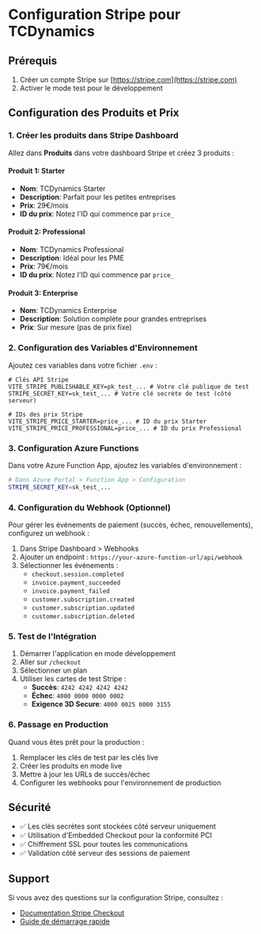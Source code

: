 # Configuration Stripe pour TCDynamics

## Prérequis

1. Créer un compte Stripe sur [https://stripe.com](https://stripe.com)
2. Activer le mode test pour le développement

## Configuration des Produits et Prix

### 1. Créer les produits dans Stripe Dashboard

Allez dans **Produits** dans votre dashboard Stripe et créez 3 produits :

#### Produit 1: Starter

- **Nom**: TCDynamics Starter
- **Description**: Parfait pour les petites entreprises
- **Prix**: 29€/mois
- **ID du prix**: Notez l'ID qui commence par `price_`

#### Produit 2: Professional

- **Nom**: TCDynamics Professional
- **Description**: Idéal pour les PME
- **Prix**: 79€/mois
- **ID du prix**: Notez l'ID qui commence par `price_`

#### Produit 3: Enterprise

- **Nom**: TCDynamics Enterprise
- **Description**: Solution complète pour grandes entreprises
- **Prix**: Sur mesure (pas de prix fixe)

### 2. Configuration des Variables d'Environnement

Ajoutez ces variables dans votre fichier `.env` :

```env
# Clés API Stripe
VITE_STRIPE_PUBLISHABLE_KEY=pk_test_... # Votre clé publique de test
STRIPE_SECRET_KEY=sk_test_... # Votre clé secrète de test (côté serveur)

# IDs des prix Stripe
VITE_STRIPE_PRICE_STARTER=price_... # ID du prix Starter
VITE_STRIPE_PRICE_PROFESSIONAL=price_... # ID du prix Professional
```

### 3. Configuration Azure Functions

Dans votre Azure Function App, ajoutez les variables d'environnement :

```bash
# Dans Azure Portal > Function App > Configuration
STRIPE_SECRET_KEY=sk_test_...
```

### 4. Configuration du Webhook (Optionnel)

Pour gérer les événements de paiement (succès, échec, renouvellements), configurez un webhook :

1. Dans Stripe Dashboard > Webhooks
2. Ajouter un endpoint : `https://your-azure-function-url/api/webhook`
3. Sélectionner les événements :
   - `checkout.session.completed`
   - `invoice.payment_succeeded`
   - `invoice.payment_failed`
   - `customer.subscription.created`
   - `customer.subscription.updated`
   - `customer.subscription.deleted`

### 5. Test de l'Intégration

1. Démarrer l'application en mode développement
2. Aller sur `/checkout`
3. Sélectionner un plan
4. Utiliser les cartes de test Stripe :
   - **Succès**: `4242 4242 4242 4242`
   - **Échec**: `4000 0000 0000 0002`
   - **Exigence 3D Secure**: `4000 0025 0000 3155`

### 6. Passage en Production

Quand vous êtes prêt pour la production :

1. Remplacer les clés de test par les clés live
2. Créer les produits en mode live
3. Mettre à jour les URLs de succès/échec
4. Configurer les webhooks pour l'environnement de production

## Sécurité

- ✅ Les clés secrètes sont stockées côté serveur uniquement
- ✅ Utilisation d'Embedded Checkout pour la conformité PCI
- ✅ Chiffrement SSL pour toutes les communications
- ✅ Validation côté serveur des sessions de paiement

## Support

Si vous avez des questions sur la configuration Stripe, consultez :

- [Documentation Stripe Checkout](https://docs.stripe.com/payments/checkout)
- [Guide de démarrage rapide](https://docs.stripe.com/checkout/quickstart)
